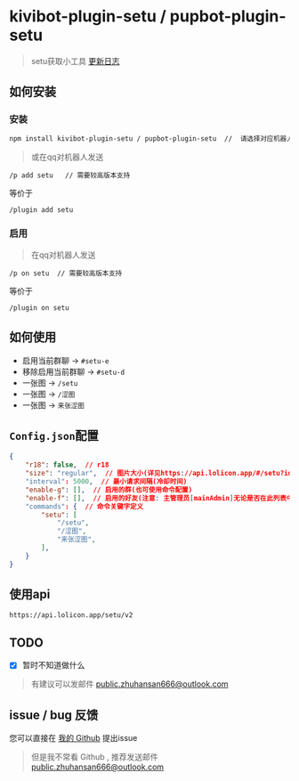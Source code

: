 # kivibot-plugin-setu / pupbot-plugin-setu
> setu获取小工具
> [更新日志](changeLog.md)

## 如何安装

### 安装
```bash
npm install kivibot-plugin-setu / pupbot-plugin-setu  //  请选择对应机器人的版本
```
> 或在qq对机器人发送
```
/p add setu   // 需要较高版本支持
```
等价于
```
/plugin add setu
```


### 启用
> 在qq对机器人发送
```
/p on setu  // 需要较高版本支持
```
等价于
```
/plugin on setu
```

## 如何使用
* 启用当前群聊 -> `#setu-e`
* 移除启用当前群聊 -> `#setu-d`
* 一张图 -> `/setu`
* 一张图 -> `/涩图`
* 一张图 -> `来张涩图`

## `Config.json`配置
```json
{
    "r18": false,  // r18
    "size": "regular",  // 图片大小(详见https://api.lolicon.app/#/setu?id=size)
    "interval": 5000,  // 最小请求间隔(冷却时间)
    "enable-g": [],  // 启用的群(也可使用命令配置)
    "enable-f": [],  // 启用的好友(注意: 主管理员[mainAdmin]无论是否在此列表中均可使用)
    "commands": {  // 命令关键字定义
        "setu": [
            "/setu",
            "/涩图",
            "来张涩图",
        ],
    }
}
```

## 使用api
```
https://api.lolicon.app/setu/v2
```


## TODO
- [x] 暂时不知道做什么
> 有建议可以发邮件 [public.zhuhansan666@outlook.com](mailto:public.zhuhansan666@outlook.com?subject=setu:suggest)


## issue / bug 反馈
您可以直接在 [我的 Github](https://github.com/zhuhansan666/kivibot-plugin-setu) 提出issue
> 但是我不常看 Github , 推荐发送邮件 [public.zhuhansan666@outlook.com](mailto:public.zhuhansan666@outlook.com?subject=setu:suggest)
